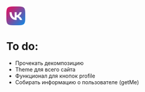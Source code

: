 <div style="
height:50px;
width:50px;
margin-top: 20px;">
    <img src="./frontend/src/img/logo.png" width="50" height="50"/> 
</div>

# To do:

- Прочекать декомпозицию
- Theme для всего сайта
- Функционал для кнопок profile
- Собирать информацию о пользователе (getMe)
